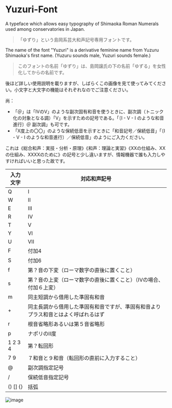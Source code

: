 # Yuzuri-Font

A typeface which allows easy typography of Shimaoka Roman Numerals used among conservatories in Japan.

> 「ゆずり」という島岡系芸大和声記号専用フォントです。

The name of the font "Yuzuri" is a derivative feminine name from Yuzuru Shimaoka's first name. (Yuzuru sounds male, Yuzuri sounds female.)

> このフォントの名前「ゆずり」は、島岡譲氏の下の名前「ゆずる」を女性化してからの名前です。

後ほど詳しい使用説明を載りますが、しばらくこの画像を見て使ってみてください。小文字と大文字の機能はそれぞれなのでご注意ください。

尚：

* 「＠」は「IVのV」のような副次固有和音を使うときに、副次調（トニック化の対象となる調）「V」を示すための記号である。「〔I - V - I のような和音進行〕＠ 副次調」も可です。
* 「X度上の〇〇」のような保続低音を示すときに「和音記号／保続低音」「〔I - V - I のような和音進行〕／保続低音」のようにご入力ください。

これは《総合和声：実技・分析・原理》《和声：理論と実習》《XXの仕組み、XXの仕組み、XXXXのために》の記号と少し違いますが、情報機器で誰も入力しやすければいいと思った故です。

| 入力文字 	| 対応和声記号                                                                       	|
|----------	|------------------------------------------------------------------------------------	|
| Q        	| I                                                                                  	|
| W        	| II                                                                                 	|
| E        	| III                                                                                	|
| R        	| IV                                                                                 	|
| T        	| V                                                                                  	|
| Y        	| VI                                                                                 	|
| U        	| VII                                                                                	|
| F        	| 付加4                                                                              	|
| S        	| 付加6                                                                              	|
| f        	| 第？音の下変（ローマ数字の直後に置くこと）                                         	|
| s        	| 第？音の上変（ローマ数字の直後に置くこと）（IVの場合、付加６上変）                 	|
| m        	| 同主短調から借用した準固有和音                                                     	|
| +        	| 同主長調から借用した準固有和音ですが、準固有和音よりプラス和音とはよく呼ばれるはず 	|
| r        	| 根音省略形あるいは第５音省略形                                                     	|
| p        	| ナポリのII度                                                                       	|
| 1 2 3 4  	| 第？転回形                                                                         	|
| 7 9      	| ７和音と９和音（転回形の直前に入力すること）                                       	|
| @        	| 副次調指定記号                                                                     	|
| /        	| 保続低音指定記号                                                                   	|
| () [] {} 	| 括弧                                                                             	|

![image](https://user-images.githubusercontent.com/3164826/123084770-1cc5d280-d454-11eb-8e2a-df031f5fd5b0.png)
